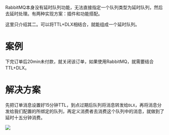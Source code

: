 RabbitMQ本身没有延时队列功能，无法直接指定一个队列类型为延时队列，然后去延时处理。有两种实现方案：插件和功能搭配。

这里只介绍其二。可以将TTL+DLX相结合，就能组成一个延时队列。

# 案例
下完订单后20min未付款，就关闭该订单，如果使用RabbitMQ，就需要结合TTL+DLX。

# 解决方案
先把订单消息设置好15分钟TTL，到点过期后队列将消息转发给`DLX`，再将消息分发给我们配置的所绑定的队列，再定义消费者去消费这个队列中的消息，就做到了延时十五分钟消费。

![](https://img-blog.csdnimg.cn/20200825235213822.png?x-oss-process=image/watermark,type_ZmFuZ3poZW5naGVpdGk,shadow_10,text_aHR0cHM6Ly9ibG9nLmNzZG4ubmV0L3FxXzMzNTg5NTEw,size_1,color_FFFFFF,t_70#pic_center)